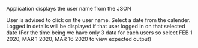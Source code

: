 
Application displays the user name from the JSON

User is advised to click on the user name.
Select a date from the calender.
Logged in details will be displayed if that user logged in on that selected date
(For the time being we have only 3 data for each users so select FEB 1 2020, MAR 1 2020, MAR 16 2020 to view expected output)
